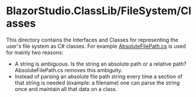﻿# BlazorStudio.ClassLib/FileSystem/Classes
This directory contains the Interfaces and Classes for representing the user's file system as C# classes. For example [AbsoluteFilePath.cs](/BlazorStudio.ClassLib/FileSystem/Classes/AbsoluteFilePath.cs) is used for mainly two reasons:

- A string is ambiguous. Is the string an absolute path or a relative path? AbsoluteFilePath.cs removes this ambiguity.
- Instead of parsing an absolute file path string every time a section of that string is needed (example: a filename) one can parse the string once and maintain all that data on a class.